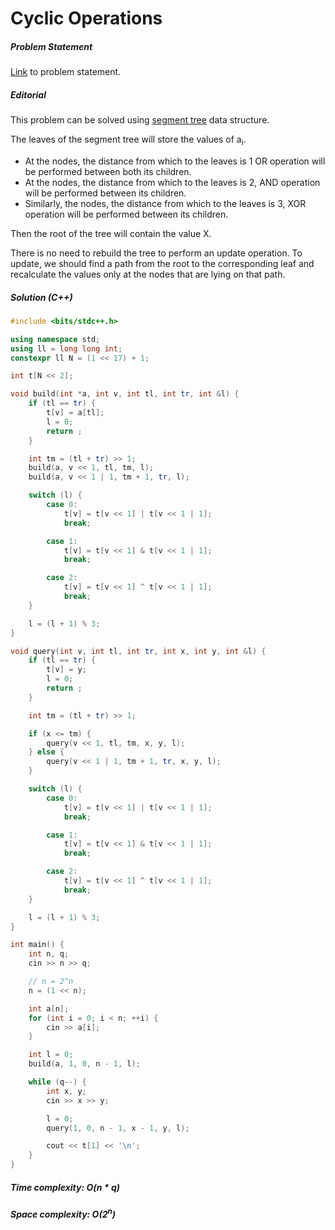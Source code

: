 # Cyclic Operations

##### Problem Statement

[Link](https://www.hackerrank.com/contests/uvce-ncode-november-2018/challenges/cyclic-operations) to problem statement.

##### Editorial

This problem can be solved using [segment tree](https://cp-algorithms.com/data_structures/segment_tree.html) data structure.

The leaves of the segment tree will store the values of a<sub>i</sub>. 
- At the nodes, the distance from which to the leaves is 1 OR operation will be performed between both its children. 
- At the nodes, the distance from which to the leaves is 2, AND operation will be performed between its children.
- Similarly, the nodes, the distance from which to the leaves is 3, XOR operation will be performed between its children.

Then the root of the tree will contain the value X. 

There is no need to rebuild the tree to perform an update operation. To update, we should find a path from the root to the corresponding leaf and recalculate the values only at the nodes that are lying on that path. 
##### Solution (C++)

```cpp
#include <bits/stdc++.h>

using namespace std;
using ll = long long int;
constexpr ll N = (1 << 17) + 1;

int t[N << 2];

void build(int *a, int v, int tl, int tr, int &l) {
    if (tl == tr) {
        t[v] = a[tl];
        l = 0;
        return ;
    }

    int tm = (tl + tr) >> 1;
    build(a, v << 1, tl, tm, l);
    build(a, v << 1 | 1, tm + 1, tr, l);

	switch (l) {
		case 0:
			t[v] = t[v << 1] | t[v << 1 | 1];
			break;

		case 1:
			t[v] = t[v << 1] & t[v << 1 | 1];
			break;

		case 2:
			t[v] = t[v << 1] ^ t[v << 1 | 1];
			break;
	}

	l = (l + 1) % 3;
}

void query(int v, int tl, int tr, int x, int y, int &l) {
    if (tl == tr) {
        t[v] = y;
        l = 0;
        return ;
    }

    int tm = (tl + tr) >> 1;

    if (x <= tm) {
        query(v << 1, tl, tm, x, y, l);
    } else {
        query(v << 1 | 1, tm + 1, tr, x, y, l);
    }

	switch (l) {
		case 0:
			t[v] = t[v << 1] | t[v << 1 | 1];
			break;

		case 1:
			t[v] = t[v << 1] & t[v << 1 | 1];
			break;

		case 2:
			t[v] = t[v << 1] ^ t[v << 1 | 1];
			break;
	}

	l = (l + 1) % 3;
}

int main() {
    int n, q;
    cin >> n >> q;

    // n = 2^n
	n = (1 << n); 

    int a[n];
    for (int i = 0; i < n; ++i) {
        cin >> a[i];
    }

	int l = 0;
    build(a, 1, 0, n - 1, l);

    while (q--) {
        int x, y;
        cin >> x >> y;

		l = 0;
        query(1, 0, n - 1, x - 1, y, l);

        cout << t[1] << '\n';
    }
}

```
##### Time complexity: O(n * q) 
##### Space complexity: O(2<sup>n</sup>)
